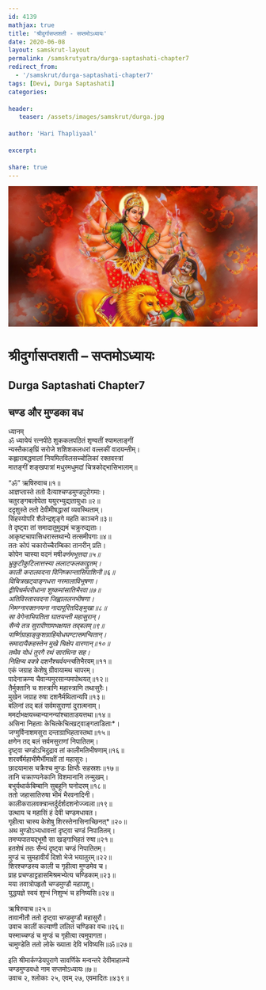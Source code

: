 ```yaml
---    
id: 4139    
mathjax: true    
title: 'श्रीदुर्गासप्तशती - सप्तमोऽध्यायः'    
date: 2020-06-08    
layout: samskrut-layout 
permalink: /samskrutyatra/durga-saptashati-chapter7
redirect_from: 
  - '/samskrut/durga-saptashati-chapter7'
tags: [Devi, Durga Saptashati]    
categories:    
    
header:    
   teaser: /assets/images/samskrut/durga.jpg    
    
author: 'Hari Thapliyaal'    
    
excerpt:    
    
share: true    
---    
```

    
![](/assets/images/samskrut/durga.jpg)    
    
# श्रीदुर्गासप्तशती – सप्तमोऽध्यायः    
## Durga Saptashati Chapter7    
    
## चण्ड और मुण्डका वध    
    
ध्यानम्    
ॐ ध्यायेयं रत्‍नपीठे शुककलपठितं शृण्वतीं श्यामलाङ्‌गीं    
न्यस्तैकाङ्‌घ्रिं सरोजे शशिशकलधरां वल्लकीं वादयन्तीम्।    
कह्लाराबद्धमालां नियमितविलसच्चोलिकां रक्तवस्त्रां    
मातङ्‌गीं शङ्‍खपात्रां मधुरमधुमदां चित्रकोद्भासिभालाम्॥    
    
“ॐ” ऋषिरुवाच॥१॥    
आज्ञप्तास्ते ततो दैत्याश्‍चण्डमुण्डपुरोगमाः।    
चतुरङ्‍गबलोपेता ययुरभ्युद्यतायुधाः॥२॥    
ददृशुस्ते ततो देवीमीषद्धासां व्यवस्थिताम्।    
सिंहस्योपरि शैलेन्द्रशृङ्‌गे महति काञ्चने॥३॥    
ते दृष्ट्‌वा तां समादातुमुद्यमं चक्रुरुद्यताः।    
आकृष्टचापासिधरास्तथान्ये तत्समीपगाः॥४॥    
ततः कोपं चकारोच्चैरम्बिका तानरीन् प्रति।    
कोपेन चास्या वदनं मषी*वर्णमभूत्तदा॥५॥    
भ्रुकुटीकुटिलात्तस्या ललाटफलकाद्द्रुतम्।    
काली करालवदना विनिष्क्रान्तासिपाशिनी॥६॥    
विचित्रखट्‌वाङ्‌गधरा नरमालाविभूषणा।    
द्वीपिचर्मपरीधाना शुष्कमांसातिभैरवा॥७॥    
अतिविस्तारवदना जिह्वाललनभीषणा।    
निमग्नारक्तनयना नादापूरितदिङ्‌मुखा॥८॥    
सा वेगेनाभिपतिता घातयन्ती महासुरान्।    
सैन्ये तत्र सुरारीणामभक्षयत तद्‌बलम्॥९॥    
पार्ष्णिग्राहाङ्‌कुशग्राहियोधघण्टासमन्वितान्।    
समादायैकहस्तेन मुखे चिक्षेप वारणान्॥१०॥    
तथैव योधं तुरगै रथं सारथिना सह।    
निक्षिप्य वक्त्रे दशनैश्‍चर्वयन्त्य*तिभैरवम्॥११॥    
एकं जग्राह केशेषु ग्रीवायामथ चापरम्।    
पादेनाक्रम्य चैवान्यमुरसान्यमपोथयत्॥१२॥    
तैर्मुक्तानि च शस्त्राणि महास्त्राणि तथासुरैः।    
मुखेन जग्राह रुषा दशनैर्मथितान्यपि॥१३॥    
बलिनां तद् बलं सर्वमसुराणां दुरात्मनाम्।    
ममर्दाभक्षयच्चान्यानन्यांश्‍चाताडयत्तथा॥१४॥    
असिना निहताः केचित्केचित्खट्‌वाङ्‌गताडिताः*।    
जग्मुर्विनाशमसुरा दन्ताग्राभिहतास्तथा॥१५॥    
क्षणेन तद् बलं सर्वमसुराणां निपातितम्।    
दृष्ट्‌वा चण्डोऽभिदुद्राव तां कालीमतिभीषणाम्॥१६॥    
शरवर्षैर्महाभीमैर्भीमाक्षीं तां महासुरः।    
छादयामास चक्रैश्‍च मुण्डः क्षिप्तैः सहस्रशः॥१७॥    
तानि चक्राण्यनेकानि विशमानानि तन्मुखम्।    
बभुर्यथार्कबिम्बानि सुबहूनि घनोदरम्॥१८॥    
ततो जहासातिरुषा भीमं भैरवनादिनी।    
कालीकरालवक्त्रान्तर्दुर्दर्शदशनोज्ज्वला॥१९॥    
उत्थाय च महासिं हं देवी चण्डमधावत।    
गृहीत्वा चास्य केशेषु शिरस्तेनासिनाच्छिनत्*॥२०॥    
अथ मुण्डोऽभ्यधावत्तां दृष्ट्‌वा चण्डं निपातितम्।    
तमप्यपातयद्भूमौ सा खड्गाभिहतं रुषा॥२१॥    
हतशेषं ततः सैन्यं दृष्ट्‌वा चण्डं निपातितम्।    
मुण्डं च सुमहावीर्यं दिशो भेजे भयातुरम्॥२२॥    
शिरश्‍चण्डस्य काली च गृहीत्वा मुण्डमेव च।    
प्राह प्रचण्डाट्टहासमिश्रमभ्येत्य चण्डिकाम्॥२३॥    
मया तवात्रोपहृतौ चण्डमुण्डौ महापशू।    
युद्धयज्ञे स्वयं शुम्भं निशुम्भं च हनिष्यसि॥२४॥    
    
ऋषिरुवाच॥२५॥    
तावानीतौ ततो दृष्ट्‌वा चण्डमुण्डौ महासुरौ।    
उवाच कालीं कल्याणी ललितं चण्डिका वचः॥२६॥    
यस्माच्चण्डं च मुण्डं च गृहीत्वा त्वमुपागता।    
चामुण्डेति ततो लोके ख्याता देवि भविष्यसि॥ॐ॥२७॥    
    
इति श्रीमार्कण्डेयपुराणे सावर्णिके मन्वन्तरे देवीमाहात्म्ये    
चण्डमुण्डवधो नाम सप्तमोऽध्यायः॥७॥    
उवाच २, श्‍लोकाः २५, एवम् २७, एवमादितः॥४३९॥    
    

